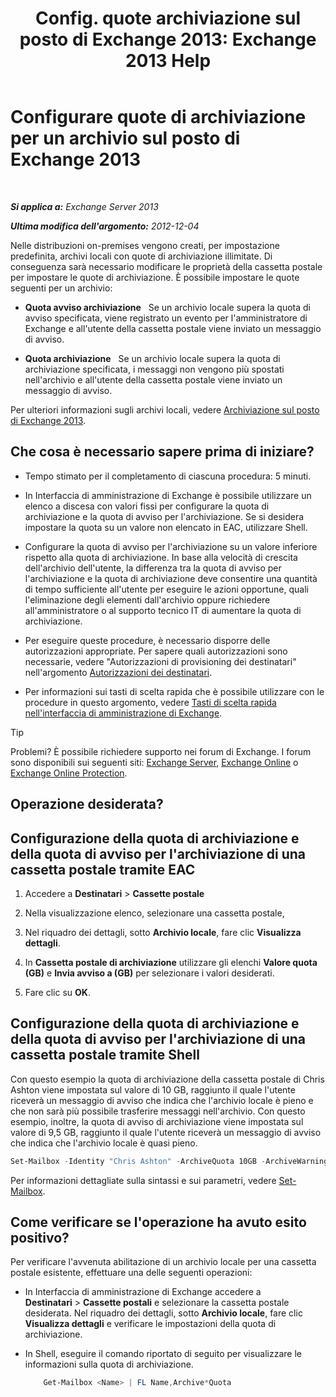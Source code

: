 ﻿---
title: 'Config. quote archiviazione sul posto di Exchange 2013: Exchange 2013 Help'
TOCTitle: Configurare quote di archiviazione per un archivio sul posto di Exchange 2013
ms:assetid: f10e77c7-e1d4-415a-bef9-cb3f00e74c34
ms:mtpsurl: https://technet.microsoft.com/it-it/library/Ee633489(v=EXCHG.150)
ms:contentKeyID: 50555708
ms.date: 05/22/2018
mtps_version: v=EXCHG.150
ms.translationtype: MT
---

# Configurare quote di archiviazione per un archivio sul posto di Exchange 2013

 

_**Si applica a:** Exchange Server 2013_

_**Ultima modifica dell'argomento:** 2012-12-04_

Nelle distribuzioni on-premises vengono creati, per impostazione predefinita, archivi locali con quote di archiviazione illimitate. Di conseguenza sarà necessario modificare le proprietà della cassetta postale per impostare le quote di archiviazione. È possibile impostare le quote seguenti per un archivio:

  - **Quota avviso archiviazione**   Se un archivio locale supera la quota di avviso specificata, viene registrato un evento per l'amministratore di Exchange e all'utente della cassetta postale viene inviato un messaggio di avviso.

  - **Quota archiviazione**   Se un archivio locale supera la quota di archiviazione specificata, i messaggi non vengono più spostati nell'archivio e all'utente della cassetta postale viene inviato un messaggio di avviso.

Per ulteriori informazioni sugli archivi locali, vedere [Archiviazione sul posto di Exchange 2013](in-place-archiving-in-exchange-2013-exchange-2013-help.md).

## Che cosa è necessario sapere prima di iniziare?

  - Tempo stimato per il completamento di ciascuna procedura: 5 minuti.

  - In Interfaccia di amministrazione di Exchange è possibile utilizzare un elenco a discesa con valori fissi per configurare la quota di archiviazione e la quota di avviso per l'archiviazione. Se si desidera impostare la quota su un valore non elencato in EAC, utilizzare Shell.

  - Configurare la quota di avviso per l'archiviazione su un valore inferiore rispetto alla quota di archiviazione. In base alla velocità di crescita dell'archivio dell'utente, la differenza tra la quota di avviso per l'archiviazione e la quota di archiviazione deve consentire una quantità di tempo sufficiente all'utente per eseguire le azioni opportune, quali l'eliminazione degli elementi dall'archivio oppure richiedere all'amministratore o al supporto tecnico IT di aumentare la quota di archiviazione.

  - Per eseguire queste procedure, è necessario disporre delle autorizzazioni appropriate. Per sapere quali autorizzazioni sono necessarie, vedere "Autorizzazioni di provisioning dei destinatari" nell'argomento [Autorizzazioni dei destinatari](recipients-permissions-exchange-2013-help.md).

  - Per informazioni sui tasti di scelta rapida che è possibile utilizzare con le procedure in questo argomento, vedere [Tasti di scelta rapida nell'interfaccia di amministrazione di Exchange](keyboard-shortcuts-in-the-exchange-admin-center-exchange-online-protection-help.md).


> [!TIP]
> Problemi? È possibile richiedere supporto nei forum di Exchange. I forum sono disponibili sui seguenti siti: <A href="https://go.microsoft.com/fwlink/p/?linkid=60612">Exchange Server</A>, <A href="https://go.microsoft.com/fwlink/p/?linkid=267542">Exchange Online</A> o <A href="https://go.microsoft.com/fwlink/p/?linkid=285351">Exchange Online Protection</A>.



## Operazione desiderata?

## Configurazione della quota di archiviazione e della quota di avviso per l'archiviazione di una cassetta postale tramite EAC

1.  Accedere a **Destinatari** \> **Cassette postale**

2.  Nella visualizzazione elenco, selezionare una cassetta postale,

3.  Nel riquadro dei dettagli, sotto **Archivio locale**, fare clic **Visualizza dettagli**.

4.  In **Cassetta postale di archiviazione** utilizzare gli elenchi **Valore quota (GB)** e **Invia avviso a (GB)** per selezionare i valori desiderati.

5.  Fare clic su **OK**.

## Configurazione della quota di archiviazione e della quota di avviso per l'archiviazione di una cassetta postale tramite Shell

Con questo esempio la quota di archiviazione della cassetta postale di Chris Ashton viene impostata sul valore di 10 GB, raggiunto il quale l'utente riceverà un messaggio di avviso che indica che l'archivio locale è pieno e che non sarà più possibile trasferire messaggi nell'archivio. Con questo esempio, inoltre, la quota di avviso di archiviazione viene impostata sul valore di 9,5 GB, raggiunto il quale l'utente riceverà un messaggio di avviso che indica che l'archivio locale è quasi pieno.

```powershell
Set-Mailbox -Identity "Chris Ashton" -ArchiveQuota 10GB -ArchiveWarningQuota 9.5GB
```

Per informazioni dettagliate sulla sintassi e sui parametri, vedere [Set-Mailbox](https://technet.microsoft.com/it-it/library/bb123981\(v=exchg.150\)).

## Come verificare se l'operazione ha avuto esito positivo?

Per verificare l'avvenuta abilitazione di un archivio locale per una cassetta postale esistente, effettuare una delle seguenti operazioni:

  - In Interfaccia di amministrazione di Exchange accedere a **Destinatari** \> **Cassette postali** e selezionare la cassetta postale desiderata. Nel riquadro dei dettagli, sotto **Archivio locale**, fare clic **Visualizza dettagli** e verificare le impostazioni della quota di archiviazione.

  - In Shell, eseguire il comando riportato di seguito per visualizzare le informazioni sulla quota di archiviazione.
    ```powershell
        Get-Mailbox <Name> | FL Name,Archive*Quota
    ```
